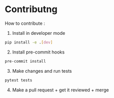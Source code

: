 # Contributng

How to contribute : 

1. Install in developer mode

```bash
pip install -e .[dev]
```

2. Install pre-commit hooks

```bash
pre-commit install
```

3. Make changes and run tests

```bash 
pytest tests
```

4. Make a pull request + get it reviewed + merge

